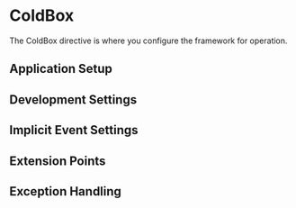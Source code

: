 # ColdBox
The ColdBox directive is where you configure the framework for operation.  

## Application Setup

## Development Settings

## Implicit Event Settings

## Extension Points

## Exception Handling